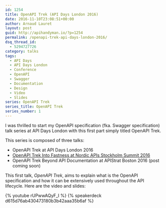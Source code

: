 ```yaml
---
id: 1254
title: OpenAPI Trek (API Days London 2016)
date: 2016-11-10T23:08:51+00:00
author: Arnaud Lauret
layout: post
guid: http://apihandyman.io/?p=1254
permalink: /openapi-trek-api-days-london-2016/
dsq_thread_id:
  - 5294727726
category: talks
tags:
  - API Days
  - API Days London
  - Conference
  - OpenAPI
  - Swagger
  - Documentation
  - Design
  - Video
  - Slides
series: OpenAPI Trek
series_title: OpenAPI Trek
series_number: 1
---
```

I was thrilled to start my OpenAPI specification (fka. Swagger specification) talk series at API Days London with this first part simply titled OpenAPI Trek.<!--more-->

This series is composed of three talks:

- OpenAPI Trek at API Days London 2016
- [OpenAPI Trek Into Fastness at Nordic APIs Stockholm Summit 2016](http://apihandyman.io/openapi-trek-into-fastness-nordic-apis-summit-2016/)
- OpenAPI Trek Beyond API Documentation at APIStrat Boston 2016 (post coming soon)

This first talk, *OpenAPI Trek*, aims to explain what is the OpenAPI specification and how it can be extensively used throughout the API lifecycle. Here are the video and slides:

{% youtube rUPwwAQyF_I %}
{% speakerdeck d615d76ab430473180b3b42aaa35b6af %}
